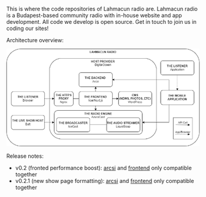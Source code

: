 This is where the code repositories of Lahmacun radio are. Lahmacun radio is a Budapest-based community radio with in-house website and app development. All code we develop is open source. Get in touch to join us in coding our sites!

Architecture overview:

![Lahmacun radio website & app architecture](/images/lahmaarch.png)

Release notes: 

- v0.2 (fronted performance boost): [arcsi](https://github.com/lahmacunradio/arcsi/releases/tag/0.2) and [frontend](https://github.com/lahmacunradio/frontend/releases/tag/0.2) only compatible together
- v0.2.1 (new show page formatting): [arcsi](https://github.com/lahmacunradio/arcsi/releases/tag/0.2.1) and [frontend](https://github.com/lahmacunradio/frontend/releases/tag/0.2.1) only compatible together
